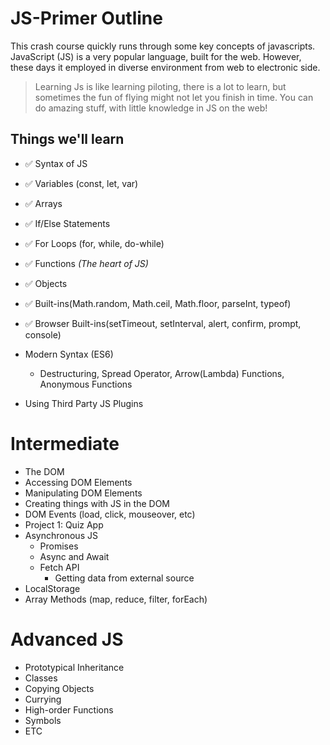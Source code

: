# JS-Primer Outline

This crash course quickly runs through some key concepts of javascripts. JavaScript (JS) is a very popular language, built for the web. However, these days it employed in diverse environment from web to electronic side.

> Learning Js is like learning piloting, there is a lot to learn, but sometimes the fun of flying might not let you finish in time. You can do amazing stuff, with little knowledge in JS on the web!

## Things we'll learn  

- ✅ Syntax of JS
- ✅ Variables (const, let, var)  
- ✅ Arrays
- ✅ If/Else Statements
- ✅ For Loops (for, while, do-while)
- ✅ Functions _(The heart of JS)_
- ✅ Objects
- ✅ Built-ins(Math.random, Math.ceil, Math.floor, parseInt, typeof)
  
- ✅ Browser Built-ins(setTimeout, setInterval, alert, confirm, prompt, console)
  
- Modern Syntax (ES6)
  - Destructuring, Spread Operator, Arrow(Lambda) Functions, Anonymous Functions
- Using Third Party JS Plugins

# Intermediate


- The DOM
- Accessing DOM Elements
- Manipulating DOM Elements
- Creating things with JS in the DOM
- DOM Events (load, click, mouseover, etc)
- Project 1: Quiz App
- Asynchronous JS
  - Promises
  - Async and Await
  - Fetch API
    - Getting data from external source
- LocalStorage
- Array Methods (map, reduce, filter, forEach)
# Advanced JS

- Prototypical Inheritance
- Classes
- Copying Objects
- Currying
- High-order Functions
- Symbols
- ETC

